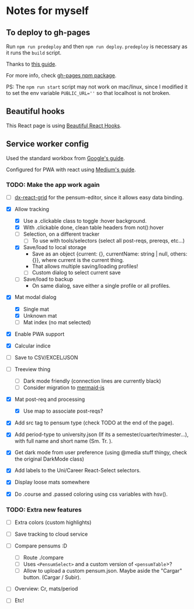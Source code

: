 # Notes for myself

## To deploy to gh-pages
Run `npm run predeploy` and then `npm run deploy`. `predeploy` is necessary as it runs the `build` script.

Thanks to [this guide](https://github.com/gitname/react-gh-pages/tree/master).

For more info, check [gh-pages npm package](https://www.npmjs.com/package/gh-pages).

PS: The `npm run start` script may not work on mac/linux, since I modified it to set the env variable `PUBLIC_URL=''` so that localhost is not broken.


## Beautiful hooks
This React page is using [Beautiful React Hooks](https://antonioru.github.io/beautiful-react-hooks/).

## Service worker config
Used the standard workbox from [Google's guide](https://developers.google.com/web/tools/workbox/guides/get-started).

Configured for PWA with react using [Medium's guide](https://imranhsayed.medium.com/setup-pwa-workbox-webpack-plugin-for-react-application-workbox-window-precaching-caching-at-40f9289650e5).

### TODO: Make the app work again
- [ ] [dx-react-grid](https://devexpress.github.io/devextreme-reactive/react/grid/docs/guides/getting-started/) for the pensum-editor, since it allows easy data binding.
- [X] Allow tracking
  - [X] Use a .clickable class to toggle :hover background.
  - [X] With .clickable done, clean table headers from not():hover
  - [ ] Selection, on a different tracker
    - [ ] To use with tools/selectors (select all post-reqs, prereqs, etc...)
  - [X] Save/load to local storage
    - Save as an object {current: {}, currentName: string | null, others: {}},
      where current is the current thing. 
    - That allows multiple saving/loading profiles!
    - [ ] Custom dialog to select current save
  - [ ] Save/load to backup
    - On same dialog, save either a single profile or all profiles.
- [X] Mat modal dialog
	- [X] Single mat
	- [X] Unknown mat
	- [ ] Mat index (no mat selected)
- [X] Enable PWA support
- [X] Calcular indice
- [ ] Save to CSV/EXCEL/JSON
- [ ] Treeview thing
	- [ ] Dark mode friendly (connection lines are currently black)
	- [ ] Consider migration to [mermaid-js](https://mermaid-js.github.io/mermaid/#/)
- [X] Mat post-req and processing
  - [X] Use map to associate post-reqs?
- [X] Add src tag to pensum type (check TODO at the end of the page).
- [X] Add period-type to university.json (If its a semester/cuarter/trimester...), with full name and short name (Sm. Tr. ).
- [X] Get dark mode from user preference (using @media stuff thingy, check the original DarkMode class)
- [X] Add labels to the Uni/Career React-Select selectors.
- [X] Display loose mats somewhere
- [X] Do .course and .passed coloring using css variables with hsv().


### TODO: Extra new features
  - [ ] Extra colors (custom highlights)
  - [ ] Save tracking to cloud service
  - [ ] Compare pensums :D
    - [ ] Route ./compare
    - [ ] Uses `<PensumSelect>` and a custom version of `<pensumTable`>?
    - [ ] Allow <PensumSelect> to upload a custom pensum.json. Maybe aside the "Cargar" button.  (Cargar / Subir).
- [ ] Overview: Cr, mats/period
- [ ] Etc!

